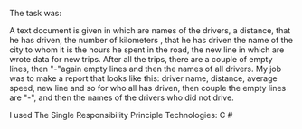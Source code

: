 <p>The task was:


A text document is given in which are names of the drivers, a distance, that he has driven, the number of kilometers , 
that he has driven the name of the city to whom it is the hours he spent in the road, the new line in which are wrote
data for new trips. After all the trips, there are a couple of empty lines, then "-"again empty lines and then the 
names of all drivers. My job was to make a report that looks like this: driver name, distance, average speed, new line 
and so for who all has driven, then couple the empty lines are "-", and then the names of the drivers who did not drive.


I used The Single Responsibility Principle
Technologies: C #</p>
